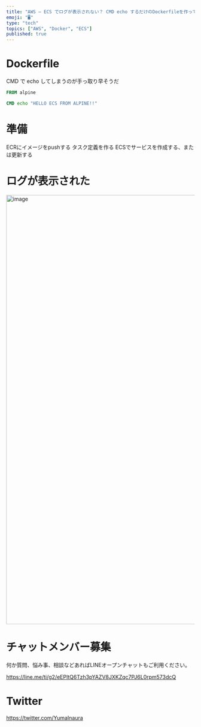 ```yaml
---
title: "AWS – ECS でログが表示されない？ CMD echo するだけのDockerfileを作って試してみる"
emoji: "🖥"
type: "tech"
topics: ["AWS", "Docker", "ECS"]
published: true
---
```


# Dockerfile

CMD で echo してしまうのが手っ取り早そうだ

```dockerfile
FROM alpine

CMD echo "HELLO ECS FROM ALPINE!!"
```

# 準備

ECRにイメージをpushする
タスク定義を作る
ECSでサービスを作成する、または更新する

# ログが表示された

<img width="1144" alt="image" src="https://user-images.githubusercontent.com/13635059/229105969-481ce24b-dbb6-4db6-a210-7741667fa453.png">


# チャットメンバー募集


何か質問、悩み事、相談などあればLINEオープンチャットもご利用ください。

https://line.me/ti/g2/eEPltQ6Tzh3pYAZV8JXKZqc7PJ6L0rpm573dcQ


# Twitter

https://twitter.com/YumaInaura


